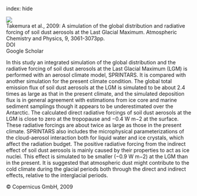 index: hide

<div class="Citation">
    <div class="Citation-thumb CitationThumb-linked"  data-href="https://doi.org/10.5194/acp-9-3061-2009">
      <img src="https://static.claimspace.cloud/climate-study-static/refs/thumbs/5/Takemura_et_al_2009-thumb.png" />
    </div>

  <div class="Citation-body">
    <div class="Citation-text">Takemura et al., 2009: A simulation of the global distribution and radiative forcing of soil dust aerosols at the Last Glacial Maximum. <span class="Article-journal">Atmospheric Chemistry and Physics, </span><span class="Article-volume">9, </span>3061-3073pp.</div>
    <div class="Citation-links">
      <div class="CitationLink" data-href="https://doi.org/10.5194/acp-9-3061-2009">
        <div class="CitationLink-icon CitationLink-Doi"></div>
        <div class="CitationLink-text">DOI</div>
      </div>
      <div class="CitationLink" data-href="https://scholar.google.com/scholar?q=10.5194/acp-9-3061-2009">
        <div class="CitationLink-icon CitationLink-Scholar"></div>
        <div class="CitationLink-text">Google Scholar</div>
      </div>
    </div>
  </div>
</div>

In this study an integrated simulation of the global distribution and the radiative forcing of soil dust aerosols at the Last Glacial Maximum (LGM) is performed with an aerosol climate model, SPRINTARS. It is compared with another simulation for the present climate condition. The global total emission flux of soil dust aerosols at the LGM is simulated to be about 2.4 times as large as that in the present climate, and the simulated deposition flux is in general agreement with estimations from ice core and marine sediment samplings though it appears to be underestimated over the Antarctic. The calculated direct radiative forcings of soil dust aerosols at the LGM is close to zero at the tropopause and −0.4 W m−2 at the surface. These radiative forcings are about twice as large as those in the present climate. SPRINTARS also includes the microphysical parameterizations of the cloud-aerosol interaction both for liquid water and ice crystals, which affect the radiation budget. The positive radiative forcing from the indirect effect of soil dust aerosols is mainly caused by their properties to act as ice nuclei. This effect is simulated to be smaller (−0.9 W m−2) at the LGM than in the present. It is suggested that atmospheric dust might contribute to the cold climate during the glacial periods both through the direct and indirect effects, relative to the interglacial periods.

<div class="Citation-copy">
&copy; Copernicus GmbH, 2009
</div>